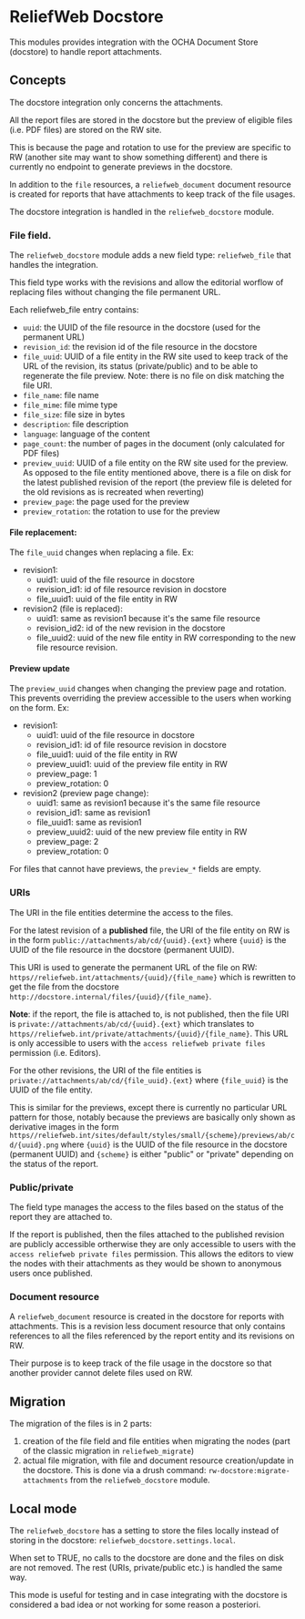 ReliefWeb Docstore
==================

This modules provides integration with the OCHA Document Store (docstore) to
handle report attachments.

## Concepts

The docstore integration only concerns the attachments.

All the report files are stored in the docstore but the preview of eligible files (i.e. PDF files) are stored on the RW site.

This is because the page and rotation to use for the preview are specific to RW (another site may want to show something different) and there is currently no endpoint to generate previews in the docstore.

In addition to the `file` resources, a `reliefweb_document` document resource is created for reports that have attachments to keep track of the file usages.

The docstore integration is handled in the `reliefweb_docstore` module.

### File field.

The `reliefweb_docstore` module adds a new field type: `reliefweb_file` that handles the integration.

This field type works with the revisions and allow the editorial worflow of replacing files without changing the file permanent URL.

Each reliefweb_file entry contains:

- `uuid`: the UUID of the file resource in the docstore (used for the permanent URL)
- `revision_id`: the revision id of the file resource in the docstore
- `file_uuid`: UUID of a file entity in the RW site used to keep track of the URL of the revision, its status (private/public) and to be able to regenerate the file preview. Note: there is no file on disk matching the file URI.
- `file_name`: file name
- `file_mime`: file mime type
- `file_size`: file size in bytes
- `description`: file description
- `language`: language of the content
- `page_count`: the number of pages in the document (only calculated for PDF files)
- `preview_uuid`: UUID of a file entity on the RW site used for the preview. As opposed to the file entity mentioned above, there is a file on disk for the latest published revision of the report (the preview file is deleted for the old revisions as is recreated when reverting)
- `preview_page`: the page used for the preview
- `preview_rotation`:  the rotation to use for the preview

#### File replacement:

The `file_uuid` changes when replacing a file. Ex:

- revision1:
  - uuid1: uuid of the file resource in docstore
  - revision_id1: id of file resource revision in docstore
  - file_uuid1: uuid of the file entity in RW
- revision2 (file is replaced):
  - uuid1: same as revision1 because it's the same file resource
  - revision_id2: id of the new revision in the docstore
  - file_uuid2: uuid of the new file entity in RW corresponding to the new file resource revision.

#### Preview update

The `preview_uuid` changes when changing the preview page and rotation. This prevents overriding the preview accessible to the users when working on the form. Ex:

- revision1:
  - uuid1: uuid of the file resource in docstore
  - revision_id1: id of file resource revision in docstore
  - file_uuid1: uuid of the file entity in RW
  - preview_uuid1: uuid of the preview file entity in RW
  - preview_page: 1
  - preview_rotation: 0
- revision2 (preview page change):
  - uuid1: same as revision1 because it's the same file resource
  - revision_id1: same as revision1
  - file_uuid1: same as revision1
  - preview_uuid2: uuid of the new preview file entity in RW
  - preview_page: 2
  - preview_rotation: 0

For files that cannot have previews, the `preview_*` fields are empty.

### URIs

The URI in the file entities determine the access to the files.

For the latest revision of a **published** file, the URI of the file entity on RW is in the form `public://attachments/ab/cd/{uuid}.{ext}` where `{uuid}` is the UUID of the file resource in the docstore (permanent UUID).

This URI is used to generate the permanent URL of the file on RW: `https//reliefweb.int/attachments/{uuid}/{file_name}` which is rewritten to get the file from the docstore `http://docstore.internal/files/{uuid}/{file_name}`.

**Note**: if the report, the file is attached to, is not published, then the file URI is `private://attachments/ab/cd/{uuid}.{ext}` which translates to `https//reliefweb.int/private/attachments/{uuid}/{file_name}`. This URL is only accessible to users with the `access reliefweb private files` permission (i.e. Editors).

For the other revisions, the URI of the file entities is `private://attachments/ab/cd/{file_uuid}.{ext}` where `{file_uuid}` is the UUID of the file entity.

This is similar for the previews, except there is currently no particular URL pattern for those, notably because the previews are basically only shown as derivative images in the form `https//reliefweb.int/sites/default/styles/small/{scheme}/previews/ab/cd/{uuid}.png` where `{uuid}`  is the UUID of the file resource in the docstore (permanent UUID) and `{scheme}` is either "public" or "private" depending on the status of the report.

### Public/private

The field type manages the access to the files based on the status of the report they are attached to.

If the report is published, then the files attached to the published revision are publicly accessible ortherwise they are only accessible to users with the `access reliefweb private files` permission. This allows the editors to view the nodes with their attachments as they would be shown to anonymous users once published.

### Document resource

A `reliefweb_document` resource is created in the docstore for reports with attachments. This is a revision less document resource that only contains references to all the files referenced by the report entity and its revisions on RW.

Their purpose is to keep track of the file usage in the docstore so that another provider cannot delete files used on RW.

## Migration

The migration of the files is in 2 parts:

1. creation of the file field and file entities when migrating the nodes (part of the classic migration in `reliefweb_migrate`)
2. actual file migration, with file and document resource creation/update in the docstore. This is done via a drush command: `rw-docstore:migrate-attachments` from the `reliefweb_docstore` module.

## Local mode

The `reliefweb_docstore` has a setting to store the files locally instead of storing in the docstore: `reliefweb_docstore.settings.local`.

When set to TRUE, no calls to the docstore are done and the files on disk are not removed. The rest (URIs, private/public etc.) is handled the same way.

This mode is useful for testing and in case integrating with the docstore is considered a bad idea or not working for some reason a posteriori.
